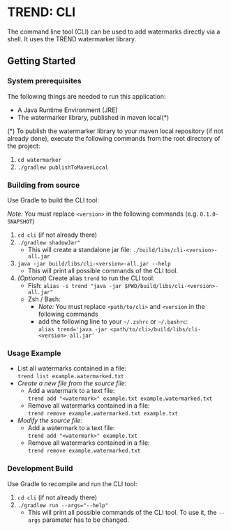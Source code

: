 # TREND: CLI

The command line tool (CLI) can be used to add watermarks directly via a shell. It uses the TREND
watermarker library.

## Getting Started

### System prerequisites

The following things are needed to run this application:

- A Java Runtime Environment (JRE)
- The watermarker library, published in maven local(*)

(*) To publish the watermarker library to your maven local repository (if not already done), execute
the following commands from the root directory of the project:

1. `cd watermarker`
2. `./gradlew publishToMavenLocal`

### Building from source

Use Gradle to build the CLI tool:

*Note:* You must replace `<version>` in the following commands (e.g. `0.1.0-SNAPSHOT`)

1. `cd cli` (if not already there)
2. `./gradlew shadowJar"`
    - This will create a standalone jar file: `./build/libs/cli-<version>-all.jar`
3. `java -jar build/libs/cli-<version>-all.jar --help`
    - This will print all possible commands of the CLI tool.
4. *(Optional)* Create alias `trend` to run the CLI tool:
    - Fish: `alias -s trend "java -jar $PWD/build/libs/cli-<version>-all.jar"`
    - Zsh / Bash:
        - *Note:* You must replace `<path/to/cli>` and `<version` in the following commands
        - add the following line to your `~/.zshrc` or `~/.bashrc`:\
          `alias trend='java -jar <path/to/cli>/build/libs/cli-<version>-all.jar'`

### Usage Example

- List all watermarks contained in a file:\
  `trend list example.watermarked.txt`
- *Create a new file from the source file:*
    - Add a watermark to a text file:\
      `trend add "<watermark>" example.txt example.watermarked.txt`
    - Remove all watermarks contained in a file:\
      `trend remove example.watermarked.txt example.txt`
- *Modify the source file:*
    - Add a watermark to a text file:\
      `trend add "<watermark>" example.txt`
    - Remove all watermarks contained in a file:\
      `trend remove example.watermarked.txt`

### Development Build

Use Gradle to recompile and run the CLI tool:

1. `cd cli` (if not already there)
2. `./gradlew run --args="--help"`
    - This will print all possible commands of the CLI tool. To use it, the `--args` parameter has
      to be changed.
